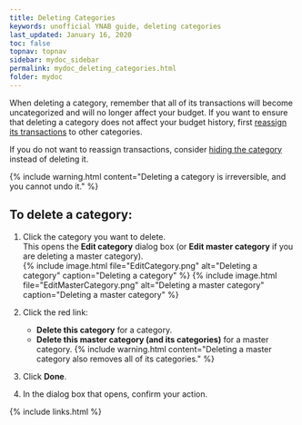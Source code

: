 ```yaml
---
title: Deleting Categories
keywords: unofficial YNAB guide, deleting categories
last_updated: January 16, 2020
toc: false
topnav: topnav
sidebar: mydoc_sidebar
permalink: mydoc_deleting_categories.html
folder: mydoc
---
```


When deleting a category, remember that all of its transactions will become uncategorized and will no longer affect your budget. If you want to ensure that deleting a category does not affect your budget history, first [reassign its transactions](mydoc_reassigning_transactions) to other categories.

If you do not want to reassign transactions, consider [hiding the category](mydoc_hiding_categories) instead of deleting it.

{% include warning.html content="Deleting a category is irreversible, and you cannot undo it." %}

## To delete a category:

1.  Click the category you want to delete. <br/>This opens the **Edit category** dialog box (or **Edit master category** if you are deleting a master category).<br/>
    {% include image.html file="EditCategory.png" alt="Deleting a category" caption="Deleting a category" %}
    {% include image.html file="EditMasterCategory.png" alt="Deleting a master category" caption="Deleting a master category" %}

2.  Click the red link:
    *  **Delete this category** for a category.
    *  **Delete this master category (and its categories)** for a master category.
        {% include warning.html content="Deleting a master category also removes all of its categories." %}

3.  Click **Done**.
4.  In the dialog box that opens, confirm your action.

{% include links.html %}
